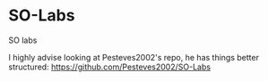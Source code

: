 # SO-Labs
SO labs

I highly advise looking at Pesteves2002's repo, he has things better structured: https://github.com/Pesteves2002/SO-Labs

